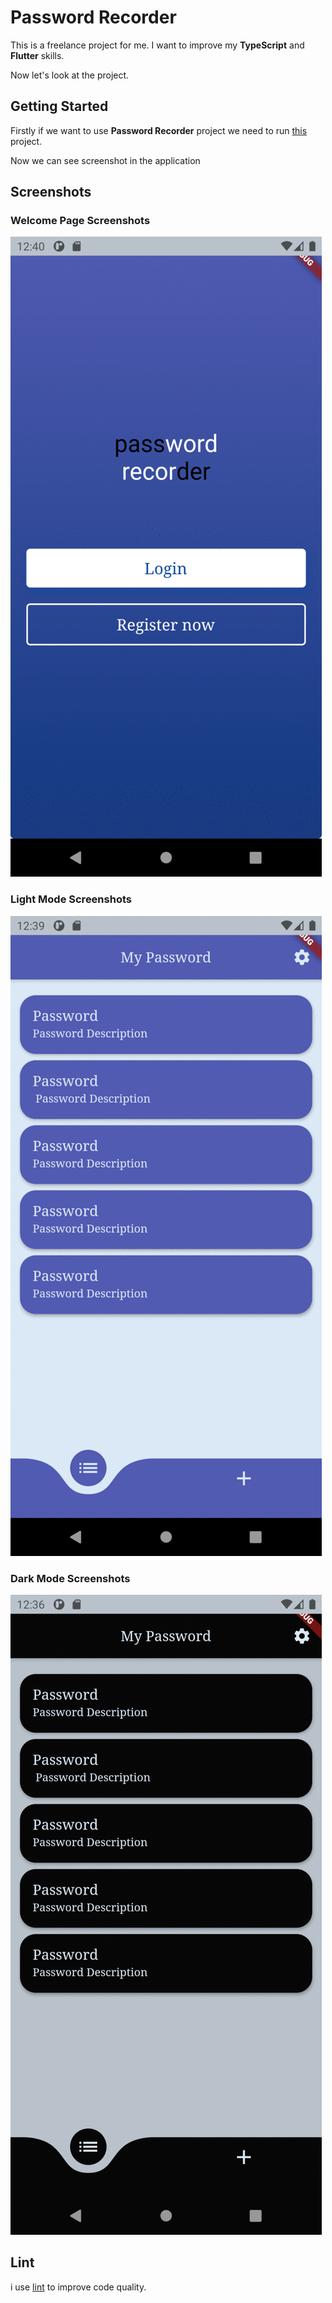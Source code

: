 # Password Recorder

This is a freelance project for me. I want to improve my **TypeScript** and **Flutter** skills.

Now let's look at the project.

## Getting Started

Firstly if we want to use **Password Recorder** project we need to run [this](http://github.com/akturanilyas/password-recorder-api) project.

Now we can see screenshot in the application

## Screenshots

### Welcome Page Screenshots

![Welcome Screen Gif](./assets/screenshots/welcome.gif)

### Light Mode Screenshots

![Light Mode Gif](./assets/screenshots/light.gif)

### Dark Mode Screenshots

![Dark Mode Gif](./assets/screenshots/dark.gif)

## Lint

i use [lint](<https://pub.dev/packages/lint>)
 to improve code quality.

